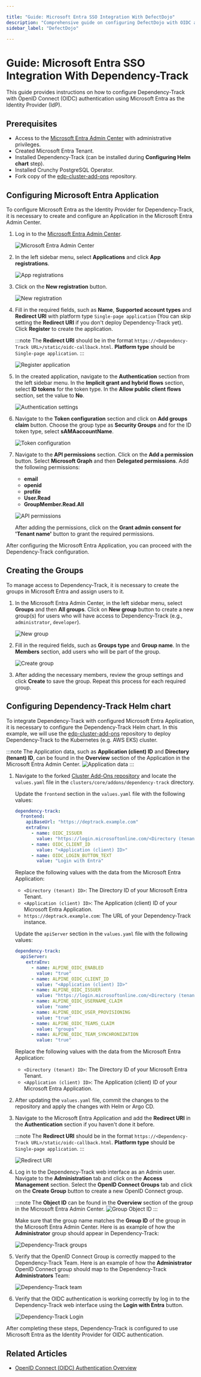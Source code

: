```yaml
---

title: "Guide: Microsoft Entra SSO Integration With DefectDojo"
description: "Comprehensive guide on configuring DefectDojo with OIDC authentication using Microsoft Entra as the Identity Provider for secure access management."
sidebar_label: "DefectDojo"

---
```

<!-- markdownlint-disable MD025 -->

# Guide: Microsoft Entra SSO Integration With Dependency-Track

<head>
  <link rel="canonical" href="https://docs.kuberocketci.io/docs/operator-guide/microsoft-entra/dependency-track-authentication/" />
</head>

This guide provides instructions on how to configure Dependency-Track with OpenID Connect (OIDC) authentication using Microsoft Entra as the Identity Provider (IdP).

## Prerequisites

- Access to the [Microsoft Entra Admin Center](https://entra.microsoft.com/) with administrative privileges.
- Created Microsoft Entra Tenant.
- Installed Dependency-Track (can be installed during **Configuring Helm chart** step).
- Installed Crunchy PostgreSQL Operator.
- Fork copy of the [edp-cluster-add-ons](https://github.com/epam/edp-cluster-add-ons) repository.

## Configuring Microsoft Entra Application

To configure Microsoft Entra as the Identity Provider for Dependency-Track, it is necessary to create and configure an Application in the Microsoft Entra Admin Center.

1. Log in to the [Microsoft Entra Admin Center](https://entra.microsoft.com/?feature.msaljs=true#home).

    ![Microsoft Entra Admin Center](../../assets/operator-guide/microsoft-entra-auth/microsoft-entra-admin-center.png)

2. In the left sidebar menu, select **Applications** and click **App registrations**.

    ![App registrations](../../assets/operator-guide/microsoft-entra-auth/app-registrations.png)

3. Click on the **New registration** button.

    ![New registration](../../assets/operator-guide/microsoft-entra-auth/new-registration.png)

4. Fill in the required fields, such as **Name**, **Supported account types** and **Redirect URI** with platform type `Single-page application` (You can skip setting the **Redirect URI** if you don't deploy Dependency-Track yet). Click **Register** to create the application.

    :::note
    The **Redirect URI** should be in the format `https://<Dependency-Track URL>/static/oidc-callback.html`.
    **Platform type** should be `Single-page application`.
    :::

    ![Register application](../../assets/operator-guide/microsoft-entra-auth/deptrack-register-application.png)

5. In the created application, navigate to the **Authentication** section from the left sidebar menu. In the **Implicit grant and hybrid flows** section, select **ID tokens** for the token type. In the **Allow public client flows** section, set the value to **No**.

    ![Authentication settings](../../assets/operator-guide/microsoft-entra-auth/deptrack-authentication-settings.png)

6. Navigate to the **Token configuration** section and click on **Add groups claim** button. Choose the group type as **Security Groups** and for the ID token type, select **sAMAaccountName**.

    ![Token configuration](../../assets/operator-guide/microsoft-entra-auth/deptrack-token-configuration.png)

7. Navigate to the **API permissions** section. Click on the **Add a permission** button. Select **Microsoft Graph** and then **Delegated permissions**. Add the following permissions:

    - **email**
    - **openid**
    - **profile**
    - **User.Read**
    - **GroupMember.Read.All**

    ![API permissions](../../assets/operator-guide/microsoft-entra-auth/deptrack-api-permissions.png)

    After adding the permissions, click on the **Grant admin consent for 'Tenant name'** button to grant the required permissions.

After configuring the Microsoft Entra Application, you can proceed with the Dependency-Track configuration.

## Creating the Groups

To manage access to Dependency-Track, it is necessary to create the groups in Microsoft Entra and assign users to it.

1. In the Microsoft Entra Admin Center, in the left sidebar menu, select **Groups** and then **All groups**. Click on **New group** button to create a new group(s) for users who will have access to Dependency-Track (e.g., `administrator`, `developer`).

    ![New group](../../assets/operator-guide/microsoft-entra-auth/new-group.png)

2. Fill in the required fields, such as **Groups type** and **Group name**. In the **Members** section, add users who will be part of the group.

    ![Create group](../../assets/operator-guide/microsoft-entra-auth/create-group.png)

3. After adding the necessary members, review the group settings and click **Create** to save the group. Repeat this process for each required group.

## Configuring Dependency-Track Helm chart

To integrate Dependency-Track with configured Microsoft Entra Application, it is necessary to configure the Dependency-Track Helm chart. In this example, we will use the [edp-cluster-add-ons](https://github.com/epam/edp-cluster-add-ons) repository to deploy Dependency-Track to the Kubernetes (e.g. AWS EKS) cluster.

:::note
The Application data, such as **Application (client) ID** and **Directory (tenant) ID**, can be found in the **Overview** section of the Application in the Microsoft Entra Admin Center.
![Application data](../../assets/operator-guide/microsoft-entra-auth/deptrack-application-data.png)
:::

1. Navigate to the forked [Cluster Add-Ons repository](https://github.com/epam/edp-cluster-add-ons) and locate the `values.yaml` file in the `clusters/core/addons/dependency-track` directory.

    Update the `frontend` section in the `values.yaml` file with the following values:

    ```yaml title="clusters/core/addons/dependency-track/values.yaml"
    dependency-track:
      frontend:
        apiBaseUrl: "https://deptrack.example.com"
        extraEnv:
          - name: OIDC_ISSUER
            value: "https://login.microsoftonline.com/<Directory (tenant) ID>/v2.0"
          - name: OIDC_CLIENT_ID
            value: "<Application (client) ID>"
          - name: OIDC_LOGIN_BUTTON_TEXT
            value: "Login with Entra"
    ```

    Replace the following values with the data from the Microsoft Entra Application:
    - `<Directory (tenant) ID>`: The Directory ID of your Microsoft Entra Tenant.
    - `<Application (client) ID>`: The Application (client) ID of your Microsoft Entra Application.
    - `https://deptrack.example.com`: The URL of your Dependency-Track instance.

    Update the `apiServer` section in the `values.yaml` file with the following values:

    ```yaml title="clusters/core/addons/dependency-track/values.yaml"
    dependency-track:
      apiServer:
        extraEnv:
          - name: ALPINE_OIDC_ENABLED
            value: "true"
          - name: ALPINE_OIDC_CLIENT_ID
            value: "<Application (client) ID>"
          - name: ALPINE_OIDC_ISSUER
            value: "https://login.microsoftonline.com/<Directory (tenant) ID>/v2.0"
          - name: ALPINE_OIDC_USERNAME_CLAIM
            value: "name"
          - name: ALPINE_OIDC_USER_PROVISIONING
            value: "true"
          - name: ALPINE_OIDC_TEAMS_CLAIM
            value: "groups"
          - name: ALPINE_OIDC_TEAM_SYNCHRONIZATION
            value: "true"
    ```

    Replace the following values with the data from the Microsoft Entra Application:
    - `<Directory (tenant) ID>`: The Directory ID of your Microsoft Entra Tenant.
    - `<Application (client) ID>`: The Application (client) ID of your Microsoft Entra Application.

2. After updating the `values.yaml` file, commit the changes to the repository and apply the changes with Helm or Argo CD.

3. Navigate to the Microsoft Entra Application and add the **Redirect URI** in the **Authentication** section if you haven't done it before.

    :::note
    The **Redirect URI** should be in the format `https://<Dependency-Track URL>/static/oidc-callback.html`.
    **Platform type** should be `Single-page application`.
    :::

    ![Redirect URI](../../assets/operator-guide/microsoft-entra-auth/deptrack-redirect-uri.png)

4. Log in to the Dependency-Track web interface as an Admin user. Navigate to the **Administration** tab and click on the **Access Management** section. Select the **OpenID Connect Groups** tab and click on the **Create Group** button to create a new OpenID Connect group.

    :::note
    The **Object ID** can be found in the **Overview** section of the group in the Microsoft Entra Admin Center.
    ![Group Object ID](../../assets/operator-guide/microsoft-entra-auth/oauth2-proxy-group-object-id.png)
    :::

    Make sure that the group name matches the **Group ID** of the group in the Microsoft Entra Admin Center. Here is as example of how the **Administrator** group should appear in Dependency-Track:

    ![Dependency-Track groups](../../assets/operator-guide/microsoft-entra-auth/deptrack-groups.png)

5. Verify that the OpenID Connect Group is correctly mapped to the Dependency-Track Team. Here is an example of how the **Administrator** OpenID Connect group should map to the Dependency-Track **Administrators** Team:

    ![Dependency-Track team](../../assets/operator-guide/microsoft-entra-auth/deptrack-team.png)

6. Verify that the OIDC authentication is working correctly by log in to the Dependency-Track web interface using the **Login with Entra** button.

    ![Dependency-Track Login](../../assets/operator-guide/microsoft-entra-auth/deptrack-login.png)

After completing these steps, Dependency-Track is configured to use Microsoft Entra as the Identity Provider for OIDC authentication.

## Related Articles

- [OpenID Connect (OIDC) Authentication Overview](./oidc-authentication-overview.md)
